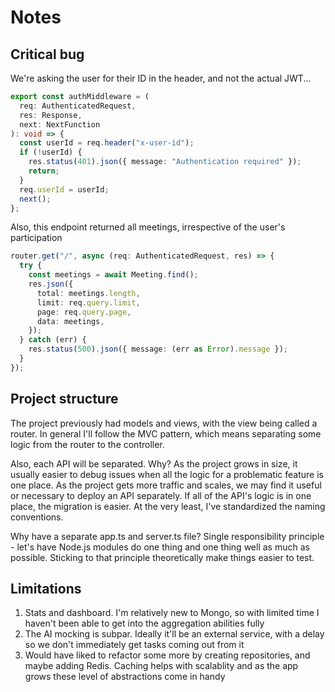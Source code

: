 # Notes

## Critical bug

We're asking the user for their ID in the header, and not the actual JWT...

```typescript
export const authMiddleware = (
  req: AuthenticatedRequest,
  res: Response,
  next: NextFunction
): void => {
  const userId = req.header("x-user-id");
  if (!userId) {
    res.status(401).json({ message: "Authentication required" });
    return;
  }
  req.userId = userId;
  next();
};
```

Also, this endpoint returned all meetings, irrespective of the user's participation

```typescript
router.get("/", async (req: AuthenticatedRequest, res) => {
  try {
    const meetings = await Meeting.find();
    res.json({
      total: meetings.length,
      limit: req.query.limit,
      page: req.query.page,
      data: meetings,
    });
  } catch (err) {
    res.status(500).json({ message: (err as Error).message });
  }
});
```

## Project structure

The project previously had models and views, with the view being called a router. In general I'll follow the MVC pattern, which means separating some logic from the router to the controller.

Also, each API will be separated. Why? As the project grows in size, it usually easier to debug issues when all the logic for a problematic feature is one place. As the project gets more traffic and scales, we may find it useful or necessary to deploy an API separately. If all of the API's logic is in one place, the migration is easier. At the very least, I've standardized the naming conventions.

Why have a separate app.ts and server.ts file? Single responsibility principle - let's have Node.js modules do one thing and one thing well as much as possible. Sticking to that principle theoretically make things easier to test.

## Limitations

1. Stats and dashboard. I'm relatively new to Mongo, so with limited time I haven't been able to get into the aggregation abilities fully
1. The AI mocking is subpar. Ideally it'll be an external service, with a delay so we don't immediately get tasks coming out from it
1. Would have liked to refactor some more by creating repositories, and maybe adding Redis. Caching helps with scalablity and as the app grows these level of abstractions come in handy
